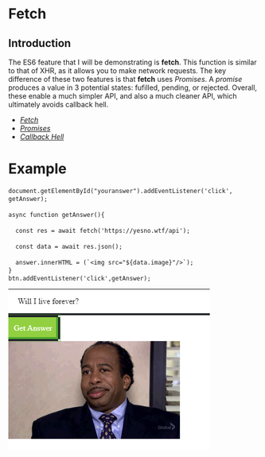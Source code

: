 # **Fetch**

## Introduction
The ES6 feature that I will be demonstrating is **fetch**. This function is similar to that of XHR, as it allows you to make network requests. The key difference of these two features is that **fetch** uses *Promises*. A *promise* produces a value in 3 potential states: fufilled, pending, or rejected. Overall, these enable a much simpler API, and also a much cleaner API, which ultimately avoids callback hell.

* [*Fetch*](https://developer.mozilla.org/en-US/docs/Web/API/Fetch_API)
* [*Promises*](https://developer.mozilla.org/en-US/docs/Web/JavaScript/Reference/Global_Objects/Promise)
* [*Callback Hell*](https://http://callbackhell.com/)


# **Example**
```
document.getElementById("youranswer").addEventListener('click', getAnswer);

async function getAnswer(){

  const res = await fetch('https://yesno.wtf/api');
  
  const data = await res.json();
  
  answer.innerHTML = (`<img src="${data.image}"/>`);
}
btn.addEventListener('click',getAnswer);
```

![](img.png)
